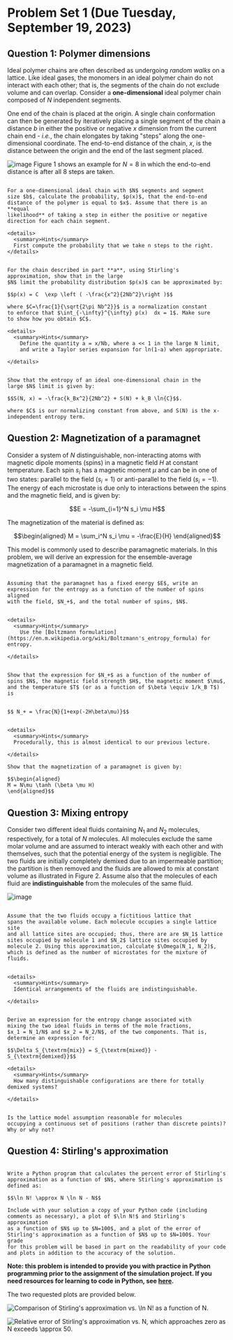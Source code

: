 # Problem Set 1 (Due Tuesday, September 19, 2023) 

## Question 1: Polymer dimensions

Ideal polymer chains are often described as undergoing *random walks* on
a lattice. Like ideal gases, the monomers in an ideal polymer chain do
not interact with each other; that is, the segments of the chain do not
exclude volume and can overlap. Consider a **one-dimensional** ideal
polymer chain composed of $N$ independent segments.

One end of the chain is placed at the origin. A single chain conformation can then be
generated by iteratively placing a single segment of the chain a
distance $b$ in either the positive or negative $x$ dimension from the
current chain end - *i.e.*, the chain elongates by taking "steps" along
the one-dimensional coordinate. The end-to-end distance of the chain,
$x$, is the distance between the origin and the end of the last segment
placed. 

![image](pset_1_random_walk_fig.png)
Figure 1 shows an example for $N = 8$ in which the end-to-end distance is after all 8 steps are taken.

```{admonition} **(a)**

For a one-dimensional ideal chain with $N$ segments and segment
size $b$, calculate the probability, $p(x)$, that the end-to-end
distance of the polymer is equal to $x$. Assume that there is an **equal
likelihood** of taking a step in either the positive or negative
direction for each chain segment.

<details>
  <summary>Hints</summary>
  First compute the probability that we take n steps to the right.
</details>

```


```{admonition} **(b)**

For the chain described in part **a**, using Stirling's
approximation, show that in the large
$N$ limit the probability distribution $p(x)$ can be approximated by:

$$p(x) = C  \exp \left ( -\frac{x^2}{2Nb^2}\right )$$

where $C=\frac{1}{\sqrt{2\pi Nb^2}}$ is a normalization constant
to enforce that $\int_{-\infty}^{\infty} p(x)  dx = 1$. Make sure
to show how you obtain $C$.

<details>
  <summary>Hints</summary>
    Define the quantity a = x/Nb, where a << 1 in the large N limit,
    and write a Taylor series expansion for ln(1-a) when appropriate.

</details>

```


```{admonition} **(c)**

Show that the entropy of an ideal one-dimensional chain in the
large $N$ limit is given by:

$$S(N, x) = -\frac{k_Bx^2}{2Nb^2} + S(N) + k_B \ln{C}$$.

where $C$ is our normalizing constant from above, and S(N) is the x-independent entropy term.

```

## Question 2: Magnetization of a paramagnet

Consider a system of $N$ distinguishable, non-interacting atoms with
magnetic dipole moments (spins) in a magnetic field $H$ at constant
temperature. Each spin $s_i$ has a magnetic moment $\mu$ and can be in
one of two states: parallel to the field ($s_i = 1$) or anti-parallel to
the field ($s_i = -1$). The energy of each microstate is due only to
interactions between the spins and the magnetic field, and is given by:

$$E = -\sum_{i=1}^N s_i \mu H$$

The magnetization of the material is defined as:

$$\begin{aligned}
M = \sum_i^N s_i \mu = -\frac{E}{H}
\end{aligned}$$

This model is commonly used to describe paramagnetic materials. In this
problem, we will derive an expression for the ensemble-average
magnetization of a paramagnet in a magnetic field.


```{admonition} **(a)**

Assuming that the paramagnet has a fixed energy $E$, write an
expression for the entropy as a function of the number of spins aligned
with the field, $N_+$, and the total number of spins, $N$.


<details>
  <summary>Hints</summary>
    Use the [Boltzmann formulation](https://en.m.wikipedia.org/wiki/Boltzmann's_entropy_formula) for entropy.

</details>
```

```{admonition} **(b)**

Show that the expression for $N_+$ as a function of the number of
spins $N$, the magnetic field strength $H$, the magnetic moment $\mu$,
and the temperature $T$ (or as a function of $\beta \equiv 1/k_B T$) is


$$ N_+ = \frac{N}{1+exp(-2H\beta\mu)}$$


<details>
  <summary>Hints</summary>
  Procedurally, this is almost identical to our previous lecture.

</details>
```



```{admonition} **(c)**
Show that the magnetization of a paramagnet is given by:

$$\begin{aligned}
M = N\mu \tanh (\beta \mu H) 
\end{aligned}$$

```

## Question 3: Mixing entropy

Consider two different ideal fluids containing $N_1$ and $N_2$
molecules, respectively, for a total of $N$ molecules. All molecules
exclude the same molar volume and are assumed to interact weakly with
each other and with themselves, such that the potential energy of the
system is negligible. The two fluids are initially completely demixed
due to an impermeable partition; the partition is then removed and the
fluids are allowed to mix at constant volume as illustrated in Figure 2.
Assume also that the molecules of each fluid are **indistinguishable**
from the molecules of the same fluid.

![image](pset_1_mixing_entropy_fig.png)

```{admonition} **(a)**

Assume that the two fluids occupy a fictitious lattice that
spans the available volume. Each molecule occupies a single lattice site
and all lattice sites are occupied; thus, there are are $N_1$ lattice
sites occupied by molecule 1 and $N_2$ lattice sites occupied by
molecule 2. Using this approximation, calculate $\Omega(N_1, N_2)$,
which is defined as the number of microstates for the mixture of fluids.


<details>
  <summary>Hints</summary>
  Identical arrangements of the fluids are indistinguishable.

</details>

```

```{admonition} **(b)**

Derive an expression for the entropy change associated with
mixing the two ideal fluids in terms of the mole fractions,
$x_1 = N_1/N$ and $x_2 = N_2/N$, of the two components. That is,
determine an expression for:

$$\Delta S_{\textrm{mix}} = S_{\textrm{mixed}} - S_{\textrm{demixed}}$$

<details>
  <summary>Hints</summary>
  How many distinguishable configurations are there for totally demixed systems?

</details>

```

```{admonition} **(c)**

Is the lattice model assumption reasonable for molecules
occupying a continuous set of positions (rather than discrete points)?
Why or why not?

```

## Question 4: Stirling's approximation


```{admonition} Python Exercise

Write a Python program that calculates the percent error of Stirling's
approximation as a function of $N$, where Stirling's approximation is
defined as:

$$\ln N! \approx N \ln N - N$$

Include with your solution a copy of your Python code (including
comments as necessary), a plot of $\ln N!$ and Stirling's approximation
as a function of $N$ up to $N=100$, and a plot of the error of
Stirling's approximation as a function of $N$ up to $N=100$. Your grade
for this problem will be based in part on the readability of your code
and plots in addition to the accuracy of the solution.
```

**Note: this problem is intended to provide you with practice in Python
programming prior to the assignment of the simulation project. If you
need resources for learning to code in Python, see [here](https://sts.doit.wisc.edu/).**

The two requested plots are provided below. 

![Comparison of Stirling's approximation vs. $\ln N!$ as a function of
$N$.](pset_1_plot_stirling.png)

![Relative error of Stirling's approximation vs. $N$, which approaches
zero as $N$ exceeds
$\approx 50$.](pset_1_plot_stirling_error.png)

